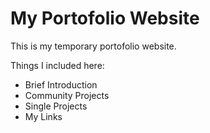 # My Portofolio Website

This is my temporary portofolio website. 

Things I included here:
- Brief Introduction
- Community Projects
- Single Projects
- My Links
